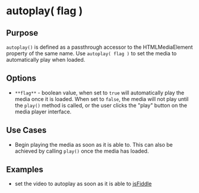 # autoplay( flag ) #

## Purpose ##

`autoplay()` is defined as a passthrough accessor to the HTMLMediaElement property of the same name. Use `autoplay( flag )` to set the media to automatically play when loaded.

## Options ##

* `**flag**` - boolean value, when set to `true` will automatically play the media once it is loaded. When set to `false`, the media will not play until the `play()` method is called, or the user clicks the "play" button on the media player interface.

## Use Cases ##

* Begin playing the media as soon as it is able to. This can also be achieved by calling `play()` once the media has loaded.

## Examples ##

* set the video to autoplay as soon as it is able to [jsFiddle](http://jsfiddle.net/popcornjs/b7C8C/)
